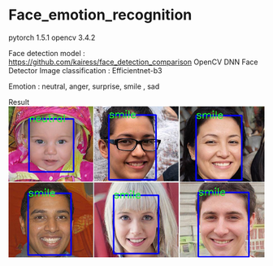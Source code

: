 # Face_emotion_recognition

pytorch 1.5.1
opencv 3.4.2

Face detection model : https://github.com/kairess/face_detection_comparison  OpenCV DNN Face Detector
Image classification : Efficientnet-b3

Emotion : neutral, anger, surprise, smile , sad

Result
![Result](./test_result/a_test.jpg)
